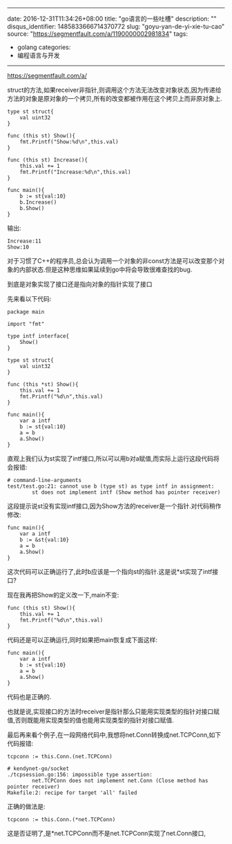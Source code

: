 
---
date: 2016-12-31T11:34:26+08:00
title: "go语言的一些吐槽"
description: ""
disqus_identifier: 1485833666714370772
slug: "goyu-yan-de-yi-xie-tu-cao"
source: "https://segmentfault.com/a/1190000002981834"
tags: 
- golang 
categories:
- 编程语言与开发
---

https://segmentfault.com/a/

struct的方法,如果receiver非指针,则调用这个方法无法改变对象状态,因为传递给方法的对象是原对象的一个拷贝,所有的改变都被作用在这个拷贝上而非原对象上.

    type st struct{
        val uint32
    }

    func (this st) Show(){
        fmt.Printf("Show:%d\n",this.val)
    }

    func (this st) Increase(){
        this.val += 1
        fmt.Printf("Increase:%d\n",this.val)
    }

    func main(){
        b := st{val:10}
        b.Increase()
        b.Show()
    }

输出:

    Increase:11
    Show:10

对于习惯了C++的程序员,总会认为调用一个对象的非const方法是可以改变那个对象的内部状态.但是这种思维如果延续到go中将会导致很难查找的bug.

到底是对象实现了接口还是指向对象的指针实现了接口

先来看以下代码:

    package main

    import "fmt"

    type intf interface{
        Show()
    }

    type st struct{
        val uint32
    }

    func (this *st) Show(){
        this.val += 1
        fmt.Printf("%d\n",this.val)
    }

    func main(){
        var a intf
        b := st{val:10}
        a = b
        a.Show()
    }

直观上我们认为st实现了intf接口,所以可以用b对a赋值,而实际上运行这段代码将会报错:

    # command-line-arguments
    test/test.go:21: cannot use b (type st) as type intf in assignment:
            st does not implement intf (Show method has pointer receiver)

这段提示说st没有实现intf接口,因为Show方法的receiver是一个指针.对代码稍作修改:

    func main(){
        var a intf
        b := &st{val:10}
        a = b
        a.Show()
    }

这次代码可以正确运行了,此时b应该是一个指向st的指针.这是说\*st实现了intf接口?

现在我再把Show的定义改一下,main不变:

    func (this st) Show(){
        this.val += 1
        fmt.Printf("%d\n",this.val)
    }

代码还是可以正确运行,同时如果把main恢复成下面这样:

    func main(){
        var a intf
        b := st{val:10}
        a = b
        a.Show()
    }

代码也是正确的.

也就是说,实现接口的方法时receiver是指针那么只能用实现类型的指针对接口赋值,否则既能用实现类型的值也能用实现类型的指针对接口赋值.

最后再来看个例子,在一段网络代码中,我想将net.Conn转换成net.TCPConn,如下代码报错:

    tcpconn := this.Conn.(net.TCPConn)

    # kendynet-go/socket
    ./tcpsession.go:156: impossible type assertion:
            net.TCPConn does not implement net.Conn (Close method has pointer receiver)
    Makefile:2: recipe for target 'all' failed

正确的做法是:

    tcpconn := this.Conn.(*net.TCPConn)

这是否证明了,是\*net.TCPConn而不是net.TCPConn实现了net.Conn接口,

